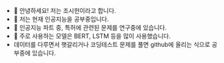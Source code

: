 - 👋 안녕하세요! 저는 조시헌이라고 합니다.
- 👀 저는 현재 인공지능을 공부중입니다.
- 🌱 인공지능 파트 중, 특허에 관련된 문제를 연구중에 있습니다.
- 💞️ 주로 사용하는 모델은 BERT, LSTM 등을 많이 사용했습니다.
- 데이터를 다루면서 햇갈리거나 코딩테스트 문제를 풀면 github에 올리는 식으로 공부중에 있습니다.


<!---
joesiheon496/joesiheon496 is a ✨ special ✨ repository because its `README.md` (this file) appears on your GitHub profile.
You can click the Preview link to take a look at your changes.
--->
